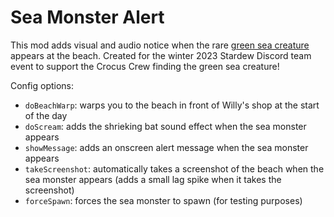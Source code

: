 # Sea Monster Alert

This mod adds visual and audio notice when the rare [green sea creature](https://stardewvalleywiki.com/Secrets#Beach_Creature) appears at the beach. Created for the winter 2023 Stardew Discord team event to support the Crocus Crew finding the green sea creature!

Config options:
* `doBeachWarp`: warps you to the beach in front of Willy's shop at the start of the day
* `doScream`: adds the shrieking bat sound effect when the sea monster appears
* `showMessage`: adds an onscreen alert message when the sea monster appears
* `takeScreenshot`: automatically takes a screenshot of the beach when the sea monster appears (adds a small lag spike when it takes the screenshot)
* `forceSpawn`: forces the sea monster to spawn (for testing purposes)
